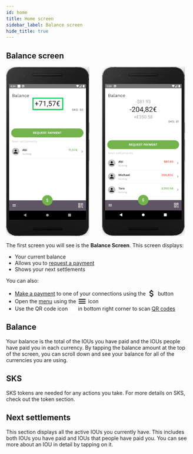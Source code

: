 ```yaml
---
id: home
title: Home screen
sidebar_label: Balance screen
hide_title: true
---
```


## Balance screen

<p>
    <img src="assets/balance1.png" alt="home screen" width="226" height="460" style="display: inline;"/>
    <img src="assets/balance2.png" alt="home screen" width="226" height="460" style="display: inline; margin-left: 30px;"/>
</p>

The first screen you will see is the **Balance Screen**. This screen displays:

- Your current balance
- Allows you to [request a payment](request-payment.md)
- Shows your next settlements

You can also:

- [Make a payment](make-payment.md) to one of your connections using the <img src="assets/dollar-icon.png" alt="dollar icon" width="25" style="margin-bottom: -7px"/> button
- Open the [menu](menu.md) using the <img src="assets/menu-icon.png" alt="menu icon" width="25" style="margin-bottom: -7px"/> icon
- Use the QR code icon <img src="assets/qr-code.png" alt="qr-code icon" width="20" style="margin-bottom: -3px; background: black; "/> in bottom right corner to scan [QR codes](qr-codes.md)

## Balance

Your balance is the total of the IOUs you have paid and the IOUs people have paid you in each currency.
By tapping the balance amount at the top of the screen, you can scroll down and see your balance for all of the currencies you are using.

## SKS

SKS tokens are needed for any actions you take. For more details on SKS, check out the token section.

## Next settlements

This section displays all the active IOUs you currently have. This includes both IOUs you have paid and IOUs that people have paid you. You can see more about an IOU in detail by tapping on it.
